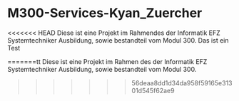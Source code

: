 # M300-Services-Kyan_Zuercher
<<<<<<< HEAD
Diese ist eine Projekt im Rahmendes der Informatik EFZ Systemtechniker Ausbildung, sowie bestandteil vom Modul 300. Das ist ein Test

=======tt
Diese ist eine Projekt im Rahmen des der Informatik EFZ Systemtechniker Ausbildung, sowie bestandteil vom Modul 300.
>>>>>>> 56deaa8dd1d34da958f59165e31301d545f62ae9
